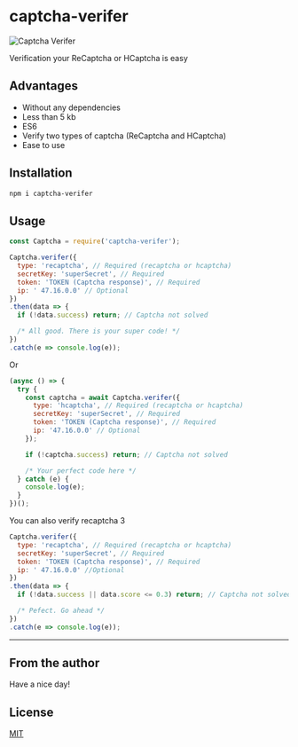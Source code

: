 # captcha-verifer

![Captcha Verifer](https://developers.google.com/recaptcha/images/newCaptchaAnchor.gif "Captcha Verifer package")

Verification your ReCaptcha or HCaptcha is easy

## Advantages

* Without any dependencies
* Less than 5 kb
* ES6
* Verify two types of captcha (ReCaptcha and HCaptcha)
* Ease to use

## Installation

```bash
npm i captcha-verifer
```

## Usage

```javascript
const Captcha = require('captcha-verifer');
```

```javascript
Captcha.verifer({
  type: 'recaptcha', // Required (recaptcha or hcaptcha)
  secretKey: 'superSecret', // Required
  token: 'TOKEN (Captcha response)', // Required
  ip: '	47.16.0.0' // Optional
})
.then(data => {
  if (!data.success) return; // Captcha not solved

  /* All good. There is your super code! */
})
.catch(e => console.log(e));
```

Or

```javascript
(async () => {
  try {
    const captcha = await Captcha.verifer({
      type: 'hcaptcha', // Required (recaptcha or hcaptcha)
      secretKey: 'superSecret', // Required
      token: 'TOKEN (Captcha response)', // Required
      ip: '47.16.0.0' // Optional
    });

    if (!captcha.success) return; // Captcha not solved

    /* Your perfect code here */
  } catch (e) {
    console.log(e);
  }
})();
```

You can also verify recaptcha 3

```javascript
Captcha.verifer({
  type: 'recaptcha', // Required (recaptcha or hcaptcha)
  secretKey: 'superSecret', // Required
  token: 'TOKEN (Captcha response)', // Required
  ip: '	47.16.0.0' //Optional
})
.then(data => {
  if (!data.success || data.score <= 0.3) return; // Captcha not solved

  /* Pefect. Go ahead */
})
.catch(e => console.log(e));
```

---

## From the author

Have a nice day!

## License
[MIT](https://choosealicense.com/licenses/mit/)